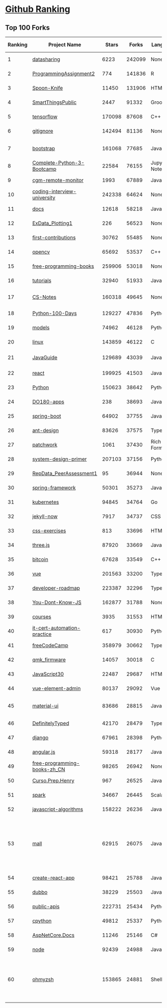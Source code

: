 [Github Ranking](../README.md)
==========

## Top 100 Forks

| Ranking | Project Name | Stars | Forks | Language | Open Issues | Description | Last Commit |
| ------- | ------------ | ----- | ----- | -------- | ----------- | ----------- | ----------- |
| 1 | [datasharing](https://github.com/jtleek/datasharing) | 6223 | 242099 | None | 296 | The Leek group guide to data sharing  | 2022-12-22T12:46:26Z |
| 2 | [ProgrammingAssignment2](https://github.com/rdpeng/ProgrammingAssignment2) | 774 | 141836 | R | 188 | Repository for Programming Assignment 2 for R Programming on Coursera | 2023-01-03T18:49:44Z |
| 3 | [Spoon-Knife](https://github.com/octocat/Spoon-Knife) | 11450 | 131906 | HTML | 1631 | This repo is for demonstration purposes only. | 2023-01-03T20:39:08Z |
| 4 | [SmartThingsPublic](https://github.com/SmartThingsCommunity/SmartThingsPublic) | 2447 | 91332 | Groovy | 60 | SmartThings open-source DeviceType Handlers and SmartApps code | 2023-01-03T16:13:12Z |
| 5 | [tensorflow](https://github.com/tensorflow/tensorflow) | 170098 | 87608 | C++ | 2019 | An Open Source Machine Learning Framework for Everyone | 2023-01-04T02:47:51Z |
| 6 | [gitignore](https://github.com/github/gitignore) | 142494 | 81136 | None | 0 | A collection of useful .gitignore templates | 2022-12-29T21:37:16Z |
| 7 | [bootstrap](https://github.com/twbs/bootstrap) | 161068 | 77685 | JavaScript | 238 | The most popular HTML, CSS, and JavaScript framework for developing responsive, mobile first projects on the web. | 2023-01-03T17:04:46Z |
| 8 | [Complete-Python-3-Bootcamp](https://github.com/Pierian-Data/Complete-Python-3-Bootcamp) | 22584 | 76155 | Jupyter Notebook | 92 | Course Files for Complete Python 3 Bootcamp Course on Udemy | 2022-11-23T12:11:04Z |
| 9 | [cgm-remote-monitor](https://github.com/nightscout/cgm-remote-monitor) | 1993 | 67889 | JavaScript | 139 | nightscout web monitor | 2023-01-03T17:59:29Z |
| 10 | [coding-interview-university](https://github.com/jwasham/coding-interview-university) | 242338 | 64624 | None | 39 | A complete computer science study plan to become a software engineer. | 2023-01-01T21:53:56Z |
| 11 | [docs](https://github.com/github/docs) | 12618 | 58218 | JavaScript | 97 | The open-source repo for docs.github.com | 2023-01-04T00:33:39Z |
| 12 | [ExData_Plotting1](https://github.com/rdpeng/ExData_Plotting1) | 226 | 56523 | None | 76 | Plotting Assignment 1 for Exploratory Data Analysis | 2022-11-02T16:40:14Z |
| 13 | [first-contributions](https://github.com/firstcontributions/first-contributions) | 30762 | 55485 | None | 15 | 🚀✨ Help beginners to contribute to open source projects | 2023-01-04T00:28:41Z |
| 14 | [opencv](https://github.com/opencv/opencv) | 65692 | 53537 | C++ | 2292 | Open Source Computer Vision Library | 2023-01-03T21:49:59Z |
| 15 | [free-programming-books](https://github.com/EbookFoundation/free-programming-books) | 259906 | 53018 | None | 35 | :books: Freely available programming books | 2023-01-03T19:02:46Z |
| 16 | [tutorials](https://github.com/eugenp/tutorials) | 32940 | 51933 | Java | 25 | Just Announced - "Learn Spring Security OAuth":  | 2023-01-03T17:08:47Z |
| 17 | [CS-Notes](https://github.com/CyC2018/CS-Notes) | 160318 | 49645 | None | 117 | :books: 技术面试必备基础知识、Leetcode、计算机操作系统、计算机网络、系统设计 | 2022-11-16T01:48:28Z |
| 18 | [Python-100-Days](https://github.com/jackfrued/Python-100-Days) | 129227 | 47836 | Python | 491 | Python - 100天从新手到大师 | 2022-12-27T18:45:41Z |
| 19 | [models](https://github.com/tensorflow/models) | 74962 | 46128 | Python | 1058 | Models and examples built with TensorFlow | 2023-01-03T22:51:57Z |
| 20 | [linux](https://github.com/torvalds/linux) | 143859 | 46122 | C | 0 | Linux kernel source tree | 2023-01-03T15:32:11Z |
| 21 | [JavaGuide](https://github.com/Snailclimb/JavaGuide) | 129689 | 43039 | Java | 63 | 「Java学习+面试指南」一份涵盖大部分 Java 程序员所需要掌握的核心知识。准备 Java 面试，首选 JavaGuide！ | 2023-01-02T13:01:25Z |
| 22 | [react](https://github.com/facebook/react) | 199925 | 41503 | JavaScript | 891 | A declarative, efficient, and flexible JavaScript library for building user interfaces. | 2023-01-04T00:23:59Z |
| 23 | [Python](https://github.com/TheAlgorithms/Python) | 150623 | 38642 | Python | 12 | All Algorithms implemented in Python | 2023-01-04T00:47:15Z |
| 24 | [DO180-apps](https://github.com/RedHatTraining/DO180-apps) | 238 | 38693 | JavaScript | 0 | DO180 Repository for Sample Applications | 2023-01-02T18:19:44Z |
| 25 | [spring-boot](https://github.com/spring-projects/spring-boot) | 64902 | 37755 | Java | 545 | Spring Boot | 2023-01-03T17:21:12Z |
| 26 | [ant-design](https://github.com/ant-design/ant-design) | 83626 | 37575 | TypeScript | 884 | An enterprise-class UI design language and React UI library | 2023-01-04T02:57:04Z |
| 27 | [patchwork](https://github.com/jlord/patchwork) | 1061 | 37430 | Rich Text Format | 22 | All the Git-it Workshop completers!  | 2023-01-04T00:19:32Z |
| 28 | [system-design-primer](https://github.com/donnemartin/system-design-primer) | 207103 | 37156 | Python | 167 | Learn how to design large-scale systems. Prep for the system design interview.  Includes Anki flashcards. | 2023-01-02T10:54:13Z |
| 29 | [RepData_PeerAssessment1](https://github.com/rdpeng/RepData_PeerAssessment1) | 95 | 36944 | None | 6 | Peer Assessment 1 for Reproducible Research | 2022-08-25T17:01:55Z |
| 30 | [spring-framework](https://github.com/spring-projects/spring-framework) | 50301 | 35273 | Java | 1290 | Spring Framework | 2023-01-03T17:26:26Z |
| 31 | [kubernetes](https://github.com/kubernetes/kubernetes) | 94845 | 34764 | Go | 1571 | Production-Grade Container Scheduling and Management | 2023-01-04T02:52:07Z |
| 32 | [jekyll-now](https://github.com/barryclark/jekyll-now) | 7917 | 34737 | CSS | 144 | Build a Jekyll blog in minutes, without touching the command line. | 2023-01-03T03:35:57Z |
| 33 | [css-exercises](https://github.com/TheOdinProject/css-exercises) | 813 | 33696 | HTML | 10 | None | 2023-01-02T03:34:23Z |
| 34 | [three.js](https://github.com/mrdoob/three.js) | 87920 | 33669 | JavaScript | 359 | JavaScript 3D Library. | 2023-01-04T01:57:42Z |
| 35 | [bitcoin](https://github.com/bitcoin/bitcoin) | 67628 | 33549 | C++ | 422 | Bitcoin Core integration/staging tree | 2023-01-04T01:31:46Z |
| 36 | [vue](https://github.com/vuejs/vue) | 201563 | 33200 | TypeScript | 349 | 🖖 Vue.js is a progressive, incrementally-adoptable JavaScript framework for building UI on the web. | 2023-01-02T07:35:22Z |
| 37 | [developer-roadmap](https://github.com/kamranahmedse/developer-roadmap) | 223387 | 32296 | TypeScript | 87 | Interactive roadmaps, guides and other educational content to help developers grow in their careers. | 2023-01-03T16:36:04Z |
| 38 | [You-Dont-Know-JS](https://github.com/getify/You-Dont-Know-JS) | 162877 | 31788 | None | 82 | A book series on JavaScript. @YDKJS on twitter. | 2022-10-25T19:54:03Z |
| 39 | [courses](https://github.com/DataScienceSpecialization/courses) | 3935 | 31553 | HTML | 26 | Course materials for the Data Science Specialization: https://www.coursera.org/specialization/jhudatascience/1 | 2021-03-30T06:51:57Z |
| 40 | [it-cert-automation-practice](https://github.com/google/it-cert-automation-practice) | 617 | 30930 | Python | 57 | Google IT Automation with Python Professional Certificate - Practice files | 2023-01-04T02:08:54Z |
| 41 | [freeCodeCamp](https://github.com/freeCodeCamp/freeCodeCamp) | 358979 | 30662 | TypeScript | 141 | freeCodeCamp.org's open-source codebase and curriculum. Learn to code for free. | 2023-01-04T01:40:24Z |
| 42 | [qmk_firmware](https://github.com/qmk/qmk_firmware) | 14057 | 30018 | C | 254 | Open-source keyboard firmware for Atmel AVR and Arm USB families | 2023-01-03T22:28:12Z |
| 43 | [JavaScript30](https://github.com/wesbos/JavaScript30) | 22487 | 29687 | HTML | 0 | 30 Day Vanilla JS Challenge | 2023-01-03T16:10:47Z |
| 44 | [vue-element-admin](https://github.com/PanJiaChen/vue-element-admin) | 80137 | 29092 | Vue | 1167 | :tada: A magical vue admin                                                                https://panjiachen.github.io/vue-element-admin | 2022-11-14T08:03:51Z |
| 45 | [material-ui](https://github.com/mui/material-ui) | 83686 | 28815 | JavaScript | 1109 | MUI Core: Ready-to-use foundational React components, free forever. It includes Material UI, which implements Google's Material Design. | 2023-01-03T23:55:34Z |
| 46 | [DefinitelyTyped](https://github.com/DefinitelyTyped/DefinitelyTyped) | 42170 | 28479 | TypeScript | 655 | The repository for high quality TypeScript type definitions. | 2023-01-03T22:56:12Z |
| 47 | [django](https://github.com/django/django) | 67961 | 28398 | Python | 0 | The Web framework for perfectionists with deadlines. | 2023-01-03T23:17:05Z |
| 48 | [angular.js](https://github.com/angular/angular.js) | 59318 | 28177 | JavaScript | 391 | AngularJS - HTML enhanced for web apps! | 2022-04-12T15:57:22Z |
| 49 | [free-programming-books-zh_CN](https://github.com/justjavac/free-programming-books-zh_CN) | 98265 | 26942 | None | 0 | :books: 免费的计算机编程类中文书籍，欢迎投稿 | 2022-12-05T08:12:22Z |
| 50 | [Curso.Prep.Henry](https://github.com/atralice/Curso.Prep.Henry) | 967 | 26525 | JavaScript | 0 | Curso de Preparación para Ingresar a Henry. | 2022-12-07T16:54:00Z |
| 51 | [spark](https://github.com/apache/spark) | 34667 | 26445 | Scala | 0 | Apache Spark - A unified analytics engine for large-scale data processing | 2023-01-04T02:53:34Z |
| 52 | [javascript-algorithms](https://github.com/trekhleb/javascript-algorithms) | 158222 | 26236 | JavaScript | 108 | 📝 Algorithms and data structures implemented in JavaScript with explanations and links to further readings | 2023-01-02T12:41:20Z |
| 53 | [mall](https://github.com/macrozheng/mall) | 62915 | 26075 | Java | 24 | mall项目是一套电商系统，包括前台商城系统及后台管理系统，基于SpringBoot+MyBatis实现，采用Docker容器化部署。 前台商城系统包含首页门户、商品推荐、商品搜索、商品展示、购物车、订单流程、会员中心、客户服务、帮助中心等模块。 后台管理系统包含商品管理、订单管理、会员管理、促销管理、运营管理、内容管理、统计报表、财务管理、权限管理、设置等模块。 | 2023-01-04T01:47:48Z |
| 54 | [create-react-app](https://github.com/facebook/create-react-app) | 98421 | 25788 | JavaScript | 1496 | Set up a modern web app by running one command. | 2023-01-03T15:07:23Z |
| 55 | [dubbo](https://github.com/apache/dubbo) | 38229 | 25503 | Java | 553 | Apache Dubbo is a high-performance, java based, open source RPC framework. | 2023-01-03T07:03:55Z |
| 56 | [public-apis](https://github.com/public-apis/public-apis) | 222731 | 25434 | Python | 21 | A collective list of free APIs | 2023-01-02T22:30:12Z |
| 57 | [cpython](https://github.com/python/cpython) | 49812 | 25337 | Python | 6680 | The Python programming language | 2023-01-04T00:56:27Z |
| 58 | [AspNetCore.Docs](https://github.com/dotnet/AspNetCore.Docs) | 11246 | 25146 | C# | 461 | Documentation for ASP.NET Core | 2023-01-04T02:12:15Z |
| 59 | [node](https://github.com/nodejs/node) | 92439 | 24988 | JavaScript | 1295 | Node.js JavaScript runtime :sparkles::turtle::rocket::sparkles: | 2023-01-04T02:52:03Z |
| 60 | [ohmyzsh](https://github.com/ohmyzsh/ohmyzsh) | 153865 | 24881 | Shell | 246 | 🙃   A delightful community-driven (with 2,100+ contributors) framework for managing your zsh configuration. Includes 300+ optional plugins (rails, git, macOS, hub, docker, homebrew, node, php, python, etc), 140+ themes to spice up your morning, and an auto-update tool so that makes it easy to keep up with the latest updates from the community. | 2023-01-03T09:04:42Z |

